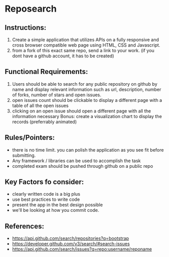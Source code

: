 # Reposearch

## Instructions:
1. Create a simple application that utilizes APIs on a fully responsive and cross browser compatible web page using HTML, CSS and Javascript.
2. from a fork of this exact same repo, send a link to your work. (if you dont have a github account, it has to be created)

## Functional Requirements:
1. Users should be able to search for any public repository on github by name and display relevant information such as url, description, number of forks, number of stars and open issues.
2. open issues count should be clickable to display a different page with a table of all the open issues
3. clicking on an open issue should open a different page with all the information necessary
Bonus: create a visualization chart to display the records (preferrably animated)

## Rules/Pointers:
- there is no time limit. you can polish the application as you see fit before submitting.
- Any framework / libraries can be used to accomplish the task
- completed exam should be pushed through github on a public repo 

## Key Factors fo consider:
- clearly written code is a big plus
- use best practices to write code
- present the app in the best design possible
- we'll be looking at how you commit code. 

## References: 
- https://api.github.com/search/repositories?q=bootstrap
- https://developer.github.com/v3/search/#search-issues
- https://api.github.com/search/issues?q=repo:username/reponame
